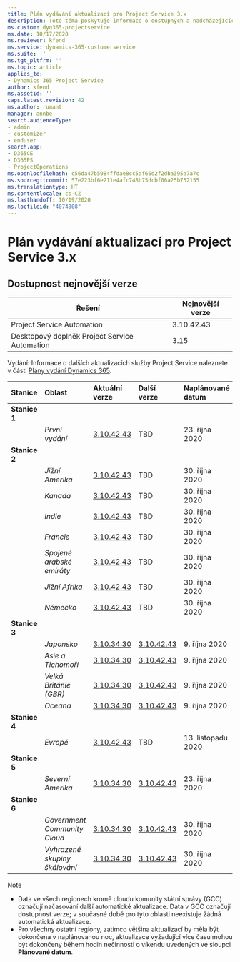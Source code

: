 ```yaml
---
title: Plán vydávání aktualizací pro Project Service 3.x
description: Toto téma poskytuje informace o dostupných a nadcházejících vydáních Dynamics 365 Project Service Automation.
ms.custom: dyn365-projectservice
ms.date: 10/17/2020
ms.reviewer: kfend
ms.service: dynamics-365-customerservice
ms.suite: ''
ms.tgt_pltfrm: ''
ms.topic: article
applies_to:
- Dynamics 365 Project Service
author: kfend
ms.assetid: ''
caps.latest.revision: 42
ms.author: rumant
manager: annbe
search.audienceType:
- admin
- customizer
- enduser
search.app:
- D365CE
- D365PS
- ProjectOperations
ms.openlocfilehash: c56da47b5084ffdae8cc5af66d2f2dba395a7a7c
ms.sourcegitcommit: 57e223bf6e211e4afc748b75dcbf06a25b752155
ms.translationtype: HT
ms.contentlocale: cs-CZ
ms.lasthandoff: 10/19/2020
ms.locfileid: "4074008"
---
```

# <a name="update-release-schedule-for-project-service-3x"></a>Plán vydávání aktualizací pro Project Service 3.x

## <a name="latest-version-availability"></a>Dostupnost nejnovější verze

| Řešení  | Nejnovější verze |
|-------|----|
| Project Service Automation    |  3.10.42.43  |
| Desktopový doplněk Project Service Automation                | 3.15          |

Vydání: Informace o dalších aktualizacích služby Project Service naleznete v části [Plány vydání Dynamics 365](https://docs.microsoft.com/dynamics365/release-plans/). 

| Stanice  | Oblast | Aktuální verze | Další verze |  Naplánované datum
| :---   | :---   | :---   | :---   |:---   |         
|<strong>Stanice 1</strong> | |  |  | |
| | <i>První vydání</i> | [3.10.42.43](whats-new-ur-24.md) | TBD | 23. října 2020
|<strong>Stanice 2</strong> | |  |  | |
| | <i>Jižní Amerika</i> | [3.10.42.43](whats-new-ur-24.md) | TBD | 30. října 2020
| | <i>Kanada</i> | [3.10.42.43](whats-new-ur-24.md) | TBD | 30. října 2020 
| | <i>Indie</i> | [3.10.42.43](whats-new-ur-24.md) | TBD | 30. října 2020
| | <i>Francie</i> | [3.10.42.43](whats-new-ur-24.md) | TBD | 30. října 2020
| | <i>Spojené arabské emiráty</i> | [3.10.42.43](whats-new-ur-24.md) | TBD | 30. října 2020
| | <i>Jižní Afrika</i> | [3.10.42.43](whats-new-ur-24.md) | TBD | 30. října 2020
| | <i>Německo</i> | [3.10.42.43](whats-new-ur-24.md) | TBD | 30. října 2020
|<strong>Stanice 3</strong> | |  |  | |
| | <i>Japonsko</i> |[3.10.34.30](whats-new-ur-23.md) | [3.10.42.43](whats-new-ur-24.md) | 9. října 2020 
| | <i>Asie a Tichomoří</i> |[3.10.34.30](whats-new-ur-23.md) | [3.10.42.43](whats-new-ur-24.md) | 9. října 2020
| | <i>Velká Británie (GBR)</i> |[3.10.34.30](whats-new-ur-23.md) | [3.10.42.43](whats-new-ur-24.md) | 9. října 2020
| | <i>Oceana</i> |[3.10.34.30](whats-new-ur-23.md) | [3.10.42.43](whats-new-ur-24.md) | 9. října 2020
|<strong>Stanice 4</strong> | |  |  | |
| | <i>Evropě</i> |[3.10.42.43](whats-new-ur-24.md) | TBD | 13. listopadu 2020
|<strong>Stanice 5</strong> | |  |  | |
| | <i>Severní Amerika</i> |[3.10.34.30](whats-new-ur-23.md) | [3.10.42.43](whats-new-ur-24.md) | 23. října 2020
|<strong>Stanice 6</strong> | |  |  | |
| | <i>Government Community Cloud</i> |[3.10.34.30](whats-new-ur-23.md) | [3.10.42.43](whats-new-ur-24.md) | 30. října 2020
| | <i>Vyhrazené skupiny škálování</i> |[3.10.34.30](whats-new-ur-23.md) | [3.10.42.43](whats-new-ur-24.md) | 30. října 2020

>[!Note]
> - Data ve všech regionech kromě cloudu komunity státní správy (GCC) označují načasování další automatické aktualizace. Data v GCC označují dostupnost verze; v současné době pro tyto oblasti neexistuje žádná automatická aktualizace.
> - Pro všechny ostatní regiony, zatímco většina aktualizací by měla být dokončena v naplánovanou noc, aktualizace vyžadující více času mohou být dokončeny během hodin nečinnosti o víkendu uvedených ve sloupci **Plánované datum**.
